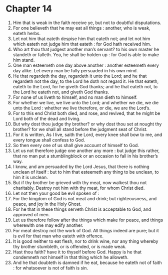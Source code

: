 # Chapter 14

1. Him that is weak in the faith receive ye, but not to doubtful disputations.
2. For one believeth that he may eat all things : another, who is weak, eateth herbs.
3. Let not him that eateth despise him that eateth not; and let not him which eateth not judge him that eateth : for God hath received him.
4. Who art thou that judgest another man’s servant? to his own master he standeth or falleth. Yea, he shall be holden up : for God is able to make him stand.
5. One man esteemeth one day above another : another esteemeth every day alike. Let every man be fully persuaded in his own mind.
6. He that regardeth the day, regardeth it unto the Lord; and he that regardeth not the day, to the Lord he doth not regard it. He that eateth, eateth to the Lord, for he giveth God thanks; and he that eateth not, to the Lord he eateth not, and giveth God thanks.
7. For none of us liveth to himself, and no man dieth to himself.
8. For whether we live, we live unto the Lord; and whether we die, we die unto the Lord : whether we live therefore, or die, we are the Lord’s.
9. For to this end Christ both died, and rose, and revived, that he might be Lord both of the dead and living.
10. But why dost thou judge thy brother? or why dost thou set at nought thy brother? for we shall all stand before the judgment seat of Christ.
11. For it is written, As I live, saith the Lord, every knee shall bow to me, and every tongue shall confess to God.
12. So then every one of us shall give account of himself to God.
13. Let us not therefore judge one another any more : but judge this rather, that no man put a stumblingblock or an occasion to fall in his brother’s way.
14. I know, and am persuaded by the Lord Jesus, that there is nothing unclean of itself : but to him that esteemeth any thing to be unclean, to him it is unclean.
15. But if thy brother be grieved with thy meat, now walkest thou not charitably. Destroy not him with thy meat, for whom Christ died.
16. Let not then your good be evil spoken of :
17. For the kingdom of God is not meat and drink; but righteousness, and peace, and joy in the Holy Ghost.
18. For he that in these things serveth Christ is acceptable to God, and approved of men.
19. Let us therefore follow after the things which make for peace, and things wherewith one may edify another.
20. For meat destroy not the work of God. All things indeed are pure; but it is evil for that man who eateth with offence.
21. It is good neither to eat flesh, nor to drink wine, nor any thing whereby thy brother stumbleth, or is offended, or is made weak.
22. Hast thou faith? have it to thyself before God. Happy is he that condemneth not himself in that thing which he alloweth.
23. And he that doubteth is damned if he eat, because he eateth not of faith : for whatsoever is not of faith is sin.

